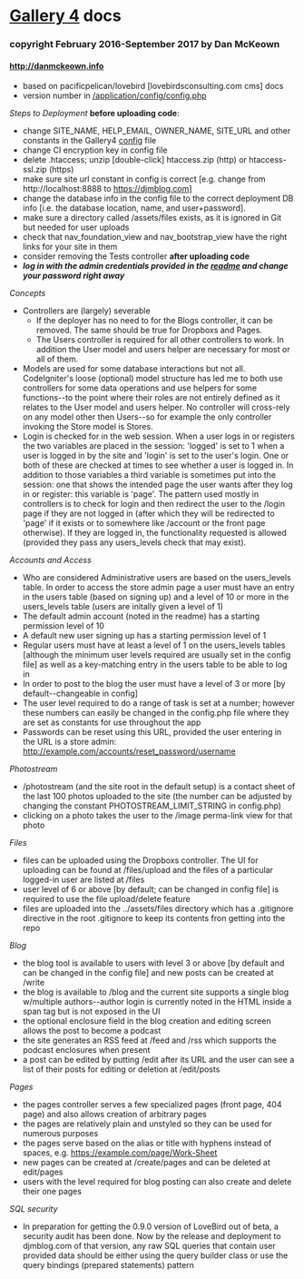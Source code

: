 # [Gallery 4](http://gallery4.pacificio.com) docs

### copyright February 2016-September 2017 by Dan McKeown

#### http://danmckeown.info

* based on pacificpelican/lovebird [lovebirdsconsulting.com cms] docs
* version number in [/application/config/config.php](application/config/config.php)

*Steps to Deployment*
**before uploading code**:
- change SITE_NAME, HELP_EMAIL, OWNER_NAME, SITE_URL and other constants in the Gallery4 [config](application/config/config.php) file
- change CI encryption key in config file
- delete .htaccess; unzip [double-click] htaccess.zip (http) or htaccess-ssl.zip (https)
- make sure site url constant in config is correct [e.g. change from http://localhost:8888 to https://djmblog.com]
- change the database info in the config file to the correct deployment DB info [i.e. the database location, name, and user+password].
- make sure a directory called /assets/files exists, as it is ignored in Git but needed for user uploads
- check that nav_foundation_view and nav_bootstrap_view have the right links for your site in them
- consider removing the Tests controller
**after uploading code**
- ***log in with the admin credentials provided in the [readme](readme.md) and change your password right away***

*Concepts*
- Controllers are (largely) severable
	* If the deployer has no need to for the Blogs controller, it can be removed.  The same should be true for Dropboxs and Pages.  
	* The Users controller is required for all other controllers to work.  In addition the User model and users helper are necessary for most or all of them.
- Models are used for some database interactions but not all.  CodeIgniter's loose (optional) model structure has led me to both use controllers for some data operations and use helpers for some functions--to the point where their roles are not entirely defined as it relates to the User model and users helper.  No controller will cross-rely on any model other then Users--so for example the only controller invoking the Store model is Stores.
- Login is checked for in the web session.  When a user logs in or registers the two variables are placed in the session: 'logged' is set to 1 when a user is logged in by the site and 'login' is set to the user's login.  One or both of these are checked at times to see whether a user is logged in.  In addition to those variables a third variable is sometimes put into the session: one that shows the intended page the user wants after they log in or register: this variable is 'page'.  The pattern used mostly in controllers is to check for login and then redirect the user to the /login page if they are not logged in (after which they will be redirected to 'page' if it exists or to somewhere like /account or the front page otherwise).  If they are logged in, the functionality requested is allowed (provided they pass any users_levels check that may exist).

*Accounts and Access*
- Who are considered Administrative users are based on the users_levels table.  In order to access the store admin page a user must have an entry in the users table (based on signing up) and a level of 10 or more in the users_levels table (users are initally given a level of 1)
- The default admin account (noted in the readme) has a starting permission level of 10
- A default new user signing up has a starting permission level of 1
- Regular users must have at least a level of 1 on the users_levels tables [although the minimum user levels required are usually set in the config file] as well as a key-matching entry in the users table to be able to log in
- In order to post to the blog the user must have a level of 3 or more [by default--changeable in config]
- The user level required to do a range of task is set at a number; however these numbers can easily be changed in the config.php file where they are set as constants for use throughout the app
- Passwords can be reset using this URL, provided the user entering in the URL is a store admin:
http://example.com/accounts/reset_password/username

*Photostream*
- /photostream (and the site root in the default setup) is a contact sheet of the last 100 photos uploaded to the site (the number can be adjusted by changing the constant PHOTOSTREAM_LIMIT_STRING in config.php)
- clicking on a photo takes the user to the /image perma-link view for that photo

*Files*
- files can be uploaded using the Dropboxs controller.  The UI for uploading can be found at /files/upload and the files of a particular logged-in user are listed at /files
- user level of 6 or above [by default; can be changed in config file] is required to use the file upload/delete feature
- files are uploaded into the ../assets/files directory which has a .gitignore directive in the root .gitignore to keep its contents fron getting into the repo

*Blog*
- the blog tool is available to users with level 3 or above [by default and can be changed in the config file] and new posts can be created at /write
- the blog is available to /blog and the current site supports a single blog w/multiple authors--author login is currently noted in the HTML inside a span tag but is not exposed in the UI
- the optional enclosure field in the blog creation and editing screen allows the post to become a podcast
- the site generates an RSS feed at /feed and /rss which supports the podcast enclosures when present
- a post can be edited by putting /edit after its URL and the user can see a list of their posts for editing or deletion at /edit/posts

*Pages*
- the pages controller serves a few specialized pages (front page, 404 page) and also allows creation of arbitrary pages
- the pages are relatively plain and unstyled so they can be used for numerous purposes
- the pages serve based on the alias or title with hyphens instead of spaces, e.g. https://example.com/page/Work-Sheet
- new pages can be created at /create/pages and can be deleted at edit/pages
- users with the level required for blog posting can also create and delete their one pages

*SQL security*
- In preparation for getting the 0.9.0 version of LoveBird out of beta, a security audit has been done.  Now by the release and deployment to djmblog.com of that version, any raw SQL queries that contain user provided data should be either using the query builder class or use the query bindings (prepared statements) pattern

